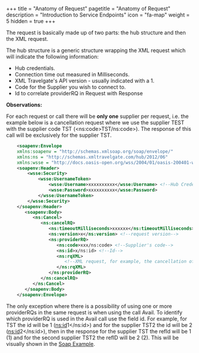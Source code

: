 +++
title = "Anatomy of Request"
pagetitle = "Anatomy of Request"
description = "Introduction to Service Endpoints"
icon = "fa-map"
weight = 5
hidden = true
+++


The request is basically made up of two parts: the hub structure and then the XML request.

The hub structure is a generic structure wrapping the XML request which will indicate the following information:

-   Hub credentials.
-   Connection time out measured in Milliseconds.
-   XML Travelgate's API version - usually indicated with a 1.
-   Code for the Supplier you wish to connect to.
-   Id to correlate providerRQ in Request with Response

**Observations:**

For each request or call there will be **only one** supplier per request, i.e. the example below is a cancellation request where we use the supplier TEST with the supplier code TST (\<ns:code\>TST/ns:code\>).
The response of this call will be exclusively for the supplier TST.


``` xml
    <soapenv:Envelope
    xmlns:soapenv = "http://schemas.xmlsoap.org/soap/envelope/"
    xmlns:ns = "http://schemas.xmltravelgate.com/hub/2012/06"
    xmlns:wsse = "http://docs.oasis-open.org/wss/2004/01/oasis-200401-wss-wssecurity-secext-1.0.xsd">
    <soapenv:Header>
        <wsse:Security>
            <wsse:UsernameToken>
                <wsse:Username>xxxxxxxxxx</wsse:Username> <!--Hub Credentials-->
                <wsse:Password>xxxxxxxxxx</wsse:Password>
            </wsse:UsernameToken>
        </wsse:Security>
    </soapenv:Header>
       <soapenv:Body>
          <ns:Cancel>
             <ns:cancelRQ>
                <ns:timeoutMilliseconds>xxxxxx</ns:timeoutMilliseconds> <!--Hub timeoutMillisecond-->
                <ns:version>x</ns:version> <!--request version-->
                <ns:providerRQ>
                   <ns:code>xxx/ns:code> <!--Supplier's code-->
                   <ns:id>x/ns:id> <!--Id-->
                   <ns:rqXML>
                      <!--XML request, for example, the cancellation of a hotel reservation-->
                   </ns:rqXML>
                </ns:providerRQ>
             </ns:cancelRQ>
          </ns:Cancel>
       </soapenv:Body>
    </soapenv:Envelope>
```

The only exception where there is a possibility of using one or more providerRQs in the same request is when using the call Avail. To identify which providerRQ is used in the Avail call use the field id.
For example, for TST the id will be 1 (<ns:id>1</ns:id>) and for the supplier TST2 the id will be 2 (<ns:id>2</ns:id>), then in the response for the supplier TST the refId will be 1 (<refId>1</refId>) and for the second supplier TST2 the refID will be 2 (<refId>2</refId>). This will be visually shown in the [Soap Example](/docs/hotel/soap-examples).
